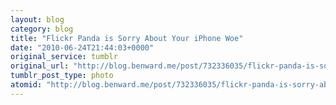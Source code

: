 ```yaml
---
layout: blog
category: blog
title: "Flickr Panda is Sorry About Your iPhone Woe"
date: "2010-06-24T21:44:03+0000"
original_service: tumblr
original_url: "http://blog.benward.me/post/732336035/flickr-panda-is-sorry-about-your-iphone-woe"
tumblr_post_type: photo
atomid: "http://blog.benward.me/post/732336035/flickr-panda-is-sorry-about-your-iphone-woe"
---
```

<figure class="photo">
  <img src="http://benward.me/res/tumblr/media/732336035/0.jpg" alt="">
</figure>

